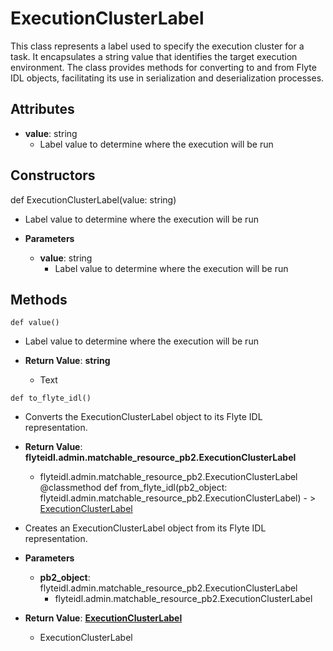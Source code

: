 # ExecutionClusterLabel

This class represents a label used to specify the execution cluster for a task. It encapsulates a string value that identifies the target execution environment. The class provides methods for converting to and from Flyte IDL objects, facilitating its use in serialization and deserialization processes.

## Attributes

- **value**: string
  - Label value to determine where the execution will be run

## Constructors
def ExecutionClusterLabel(value: string)
-  Label value to determine where the execution will be run
- **Parameters**

  - **value**: string
    - Label value to determine where the execution will be run



## Methods
```@classmethod
def value()
```
-  Label value to determine where the execution will be run

- **Return Value**:
**string**
  - Text
```@classmethod
def to_flyte_idl()
```
-  Converts the ExecutionClusterLabel object to its Flyte IDL representation.

- **Return Value**:
**flyteidl.admin.matchable_resource_pb2.ExecutionClusterLabel**
  - flyteidl.admin.matchable_resource_pb2.ExecutionClusterLabel
@classmethod
def from_flyte_idl(pb2_object: flyteidl.admin.matchable_resource_pb2.ExecutionClusterLabel) - > [ExecutionClusterLabel](flytekit_models_matchable_resource_executionclusterlabel)
-  Creates an ExecutionClusterLabel object from its Flyte IDL representation.
- **Parameters**

  - **pb2_object**: flyteidl.admin.matchable_resource_pb2.ExecutionClusterLabel
    - flyteidl.admin.matchable_resource_pb2.ExecutionClusterLabel

- **Return Value**:
**[ExecutionClusterLabel](flytekit_models_matchable_resource_executionclusterlabel)**
  - ExecutionClusterLabel
